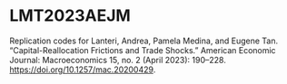 # LMT2023AEJM
Replication codes for Lanteri, Andrea, Pamela Medina, and Eugene Tan. “Capital-Reallocation Frictions and Trade Shocks.” American Economic Journal: Macroeconomics 15, no. 2 (April 2023): 190–228. https://doi.org/10.1257/mac.20200429.
